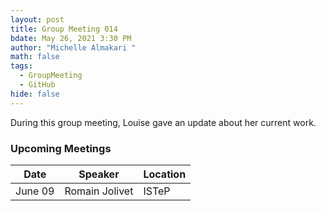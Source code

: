 ```yaml
---
layout: post
title: Group Meeting 014
bdate: May 26, 2021 3:30 PM
author: "Michelle Almakari "
math: false
tags:
  - GroupMeeting
  - GitHub
hide: false
---
```

During this group meeting, Louise gave an update about her current work. 


### Upcoming Meetings

| Date     | Speaker           | Location |
| -------- | ----------------- | -------- |
| June 09  | Romain Jolivet    | ISTeP    |